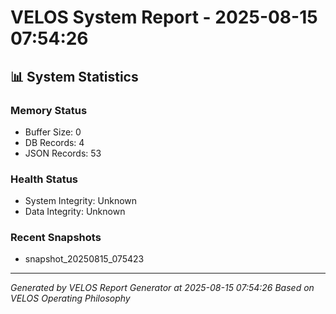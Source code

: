 # VELOS System Report - 2025-08-15 07:54:26

## 📊 System Statistics

### Memory Status
- Buffer Size: 0
- DB Records: 4
- JSON Records: 53

### Health Status
- System Integrity: Unknown
- Data Integrity: Unknown

### Recent Snapshots
- snapshot_20250815_075423

---
*Generated by VELOS Report Generator at 2025-08-15 07:54:26*
*Based on VELOS Operating Philosophy*

